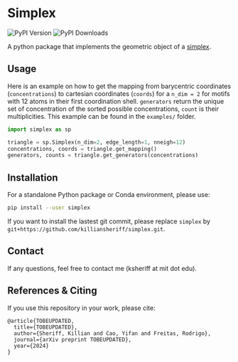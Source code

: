 # Simplex 
![PyPI Version](https://img.shields.io/pypi/v/nsimplex.svg) ![PyPI Downloads](https://static.pepy.tech/badge/nsimplex)

A python package that implements the geometric object of a [simplex](https://en.wikipedia.org/wiki/Simplex).

## Usage 
Here is an example on how to get the mapping from barycentric coordinates (``concentrations``) to cartesian coordinates (``coords``) for a ``n_dim = 2`` for motifs with 12 atoms in their first coordination shell. ``generators`` return the unique set of concentration of the sorted possible concentrations, ``count`` is their multiplicities. This example can be found in the ``examples/`` folder. 

```python
import simplex as sp 

triangle = sp.Simplex(n_dim=2, edge_length=1, nneigh=12)
concentrations, coords = triangle.get_mapping()
generators, counts = triangle.get_generators(concentrations)
```

## Installation
For a standalone Python package or Conda environment, please use:
```bash
pip install --user simplex
```

If you want to install the lastest git commit, please replace ``simplex`` by ``git+https://github.com/killiansheriff/simplex.git``.

## Contact
If any questions, feel free to contact me (ksheriff at mit dot edu).

## References & Citing 
If you use this repository in your work, please cite:

```
@article{TOBEUPDATED,
  title={TOBEUPDATED},
  author={Sheriff, Killian and Cao, Yifan and Freitas, Rodrigo},
  journal={arXiv preprint TOBEUPDATED},
  year={2024}
}
```
